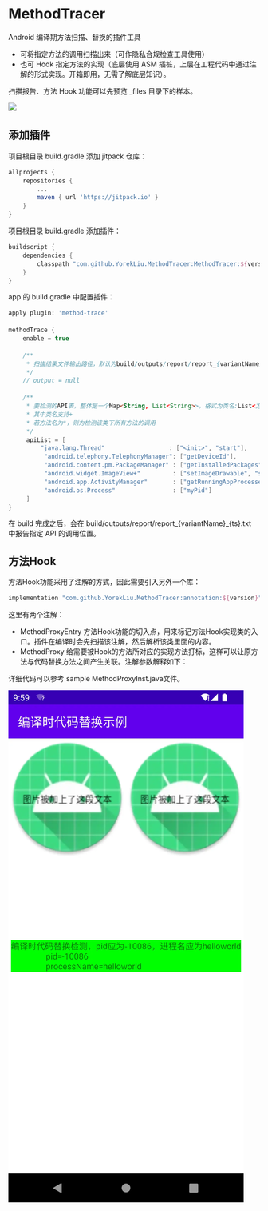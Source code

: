 # MethodTracer

Android 编译期方法扫描、替换的插件工具

- 可将指定方法的调用扫描出来（可作隐私合规检查工具使用）
- 也可 Hook 指定方法的实现（底层使用 ASM 插桩，上层在工程代码中通过注解的形式实现。开箱即用，无需了解底层知识）。

扫描报告、方法 Hook 功能可以先预览 _files 目录下的样本。

[![](https://jitpack.io/v/YorekLiu/MethodTracer.svg)](https://jitpack.io/#YorekLiu/MethodTracer)

## 添加插件

项目根目录 build.gradle 添加 jitpack 仓库：

```build.gradle
allprojects {
    repositories {
        ...
        maven { url 'https://jitpack.io' }
    }
}
```

项目根目录 build.gradle 添加插件：

```gradle
buildscript {
    dependencies {
        classpath "com.github.YorekLiu.MethodTracer:MethodTracer:${version}"
    }
}
```

app 的 build.gradle 中配置插件：

```gradle
apply plugin: 'method-trace'

methodTrace {
    enable = true

    /**
     * 扫描结果文件输出路径，默认为build/outputs/report/report_{variantName}_{ts}.txt
     */
    // output = null

    /**
     * 要检测的API表，整体是一个Map<String, List<String>>，格式为类名:List<方法名>
     * 其中类名支持+
     * 若方法名为*，则为检测该类下所有方法的调用
     */
     apiList = [ 
         "java.lang.Thread"                  : ["<init>", "start"],
          "android.telephony.TelephonyManager": ["getDeviceId"],
          "android.content.pm.PackageManager" : ["getInstalledPackages"],
          "android.widget.ImageView+"         : ["setImageDrawable", "setImageBitmap"],
          "android.app.ActivityManager"       : ["getRunningAppProcesses"],
          "android.os.Process"                : ["myPid"]
     ]
}
```

在 build 完成之后，会在 build/outputs/report/report_{variantName}_{ts}.txt 中报告指定 API 的调用位置。

## 方法Hook

方法Hook功能采用了注解的方式，因此需要引入另外一个库：

```gradle
implementation "com.github.YorekLiu.MethodTracer:annotation:${version}"
```

这里有两个注解：

- MethodProxyEntry
  方法Hook功能的切入点，用来标记方法Hook实现类的入口。插件在编译时会先扫描该注解，然后解析该类里面的内容。
- MethodProxy
  给需要被Hook的方法所对应的实现方法打标，这样可以让原方法与代码替换方法之间产生关联。注解参数解释如下：

详细代码可以参考 sample MethodProxyInst.java文件。

![method_hook](https://raw.githubusercontent.com/YorekLiu/MethodTracer/master/_files/method_hook.webp)